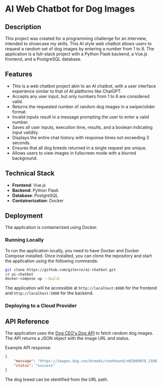 # AI Web Chatbot for Dog Images

## Description

This project was created for a programming challenge for an interview, intended to showcase my skills. This AI style web chatbot allows users to request a random set of dog images by entering a number from 1 to 8. The application is a full-stack project with a Python Flask backend, a Vue.js frontend, and a PostgreSQL database.

## Features

- This is a web chatbot project akin to an AI chatbot, with a user interface experience similar to that of AI platforms like ChatGPT.
- Accepts any user input, but only numbers from 1 to 8 are considered valid.
- Returns the requested number of random dog images in a swiper/slider format.
- Invalid inputs result in a message prompting the user to enter a valid number.
- Saves all user inputs, execution time, results, and a boolean indicating input validity.
- Displays the entire chat history with response times not exceeding 3 seconds.
- Ensures that all dog breeds returned in a single request are unique.
- Allows users to view images in fullscreen mode with a blurred background.

## Technical Stack

- **Frontend**: Vue.js
- **Backend**: Python Flask
- **Database**: PostgreSQL
- **Containerization**: Docker

## Deployment

The application is containerized using Docker.

### Running Locally

To run the application locally, you need to have Docker and Docker Compose installed. Once installed, you can clone the repository and start the application using the following commands:

```bash
git clone https://github.com/gitercn/ai-chatbot.git
cd ai-chatbot
docker-compose up --build
```

The application will be accessible at `http://localhost:8080` for the frontend and `http://localhost:5000` for the backend.

### Deploying to a Cloud Provider



## API Reference

The application uses the [Dog CEO's Dog API](https://dog.ceo/dog-api/) to fetch random dog images. The API returns a JSON object with the image URL and status.

Example API response:

```json
{
    "message": "https://images.dog.ceo/breeds/coonhound/n02089078_2106.jpg",
    "status": "success"
}
```

The dog breed can be identified from the URL path.
